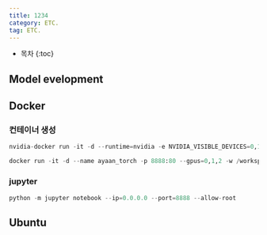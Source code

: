 ```yaml
---
title: 1234
category: ETC.
tag: ETC.
---
```










* 목차
{:toc}









## Model evelopment
## Docker
### 컨테이너 생성
```python
nvidia-docker run -it -d --runtime=nvidia -e NVIDIA_VISIBLE_DEVICES=0,1,2 --name ayaan_torch --network host -w /workspace -v /home/ayaan/ayaan_data:/workspace ayaanayaan/ayaan_nv

docker run -it -d --name ayaan_torch -p 8888:80 --gpus=0,1,2 -w /workspace -v /home/ayaan:/workspace ayaanayaan/ayaan_nv
```
### jupyter
```python
python -m jupyter notebook --ip=0.0.0.0 --port=8888 --allow-root
```

## Ubuntu
